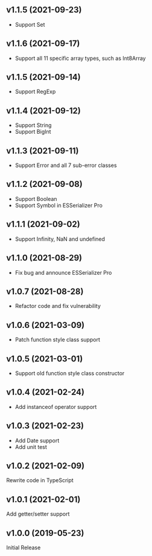 ## v1.1.5 (2021-09-23)
* Support Set

## v1.1.6 (2021-09-17)
* Support all 11 specific array types, such as Int8Array

## v1.1.5 (2021-09-14)
* Support RegExp

## v1.1.4 (2021-09-12)
* Support String
* Support BigInt

## v1.1.3 (2021-09-11)
* Support Error and all 7 sub-error classes

## v1.1.2 (2021-09-08)
* Support Boolean
* Support Symbol in ESSerializer Pro

## v1.1.1 (2021-09-02)
* Support Infinity, NaN and undefined

## v1.1.0 (2021-08-29)
* Fix bug and announce ESSerializer Pro

## v1.0.7 (2021-08-28)
* Refactor code and fix vulnerability

## v1.0.6 (2021-03-09)
* Patch function style class support

## v1.0.5 (2021-03-01)
* Support old function style class constructor

## v1.0.4 (2021-02-24)
* Add instanceof operator support

## v1.0.3 (2021-02-23)
* Add Date support
* Add unit test

## v1.0.2 (2021-02-09)
Rewrite code in TypeScript

## v1.0.1 (2021-02-01)
Add getter/setter support

## v1.0.0 (2019-05-23)
Initial Release
